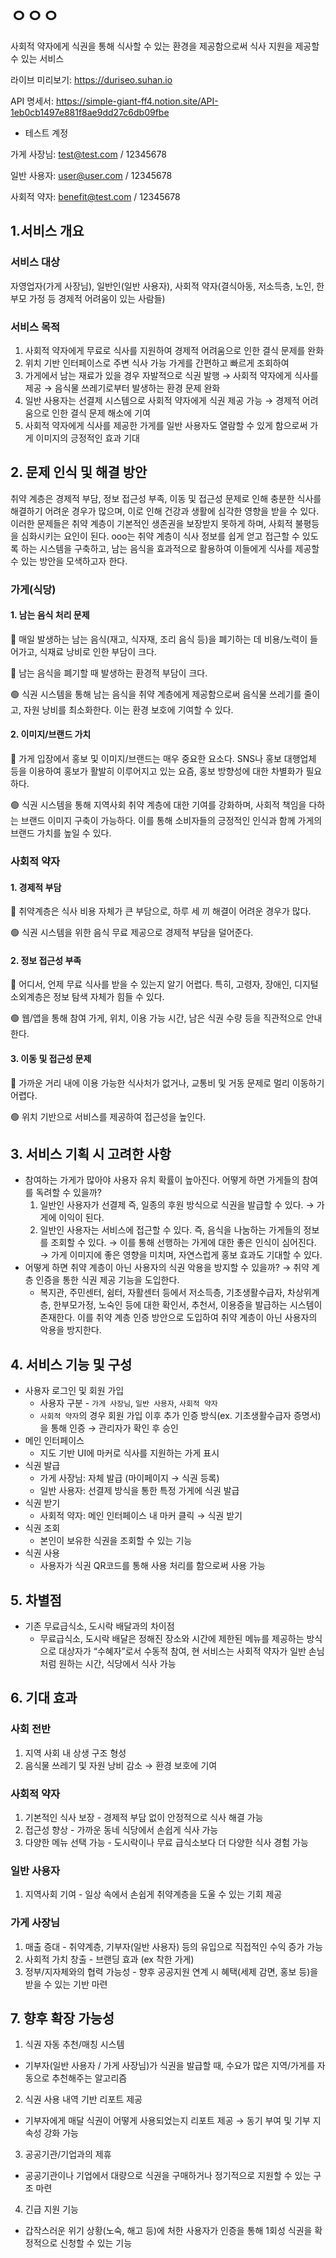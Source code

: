 # ㅇㅇㅇ
사회적 약자에게 식권을 통해 식사할 수 있는 환경을 제공함으로써 식사 지원을 제공할 수 있는 서비스

라이브 미리보기: https://duriseo.suhan.io


API 명세서: https://simple-giant-ff4.notion.site/API-1eb0cb1497e881f8ae9dd27c6db09fbe

* 테스트 계정


가게 사장님: test@test.com / 12345678


일반 사용자: user@user.com / 12345678


사회적 약자: benefit@test.com / 12345678

## 1.서비스 개요

### 서비스 대상
자영업자(가게 사장님), 일반인(일반 사용자), 사회적 약자(결식아동, 저소득층, 노인, 한부모 가정 등 경제적 어려움이 있는 사람들)

### 서비스 목적
1. 사회적 약자에게 무료로 식사를 지원하여 경제적 어려움으로 인한 결식 문제를 완화
2. 위치 기반 인터페이스로 주변 식사 가능 가게를 간편하고 빠르게 조회하여 
3. 가게에서 남는 재료가 있을 경우 자발적으로 식권 발행 → 사회적 약자에게 식사를 제공 → 음식물 쓰레기로부터 발생하는 환경 문제 완화
4. 일반 사용자는 선결제 시스템으로 사회적 약자에게 식권 제공 가능 → 경제적 어려움으로 인한 결식 문제 해소에 기여
5. 사회적 약자에게 식사를 제공한 가게를 일반 사용자도 열람할 수 있게 함으로써 가게 이미지의 긍정적인 효과 기대

## 2. 문제 인식 및 해결 방안
취약 계층은 경제적 부담, 정보 접근성 부족, 이동 및 접근성 문제로 인해 충분한 식사를 해결하기 어려운 경우가 많으며, 이로 인해 건강과 생활에 심각한 영향을 받을 수 있다.
이러한 문제들은 취약 계층이 기본적인 생존권을 보장받지 못하게 하며, 사회적 불평등을 심화시키는 요인이 된다. 
ooo는 취약 계층이 식사 정보를 쉽게 얻고 접근할 수 있도록 하는 시스템을 구축하고, 남는 음식을 효과적으로 활용하여 이들에게 식사를 제공할 수 있는 방안을 모색하고자 한다.

### 가게(식당)
#### 1. 남는 음식 처리 문제
🔴 매일 발생하는 남는 음식(재고, 식자재, 조리 음식 등)을 폐기하는 데 비용/노력이 들어가고, 식재료 낭비로 인한 부담이 크다.


🔴 남는 음식을 폐기할 때 발생하는 환경적 부담이 크다.


🟢 식권 시스템을 통해 남는 음식을 취약 계층에게 제공함으로써 음식물 쓰레기를 줄이고, 자원 낭비를 최소화한다. 이는 환경 보호에 기여할 수 있다.

#### 2. 이미지/브랜드 가치
🔴 가게 입장에서 홍보 및 이미지/브랜드는 매우 중요한 요소다. SNS나 홍보 대행업체 등을 이용하여 홍보가 활발히 이루어지고 있는 요즘, 홍보 방향성에 대한 차별화가 필요하다.


🟢 식권 시스템을 통해 지역사회 취약 계층에 대한 기여를 강화하며, 사회적 책임을 다하는 브랜드 이미지 구축이 가능하다. 이를 통해 소비자들의 긍정적인 인식과 함께 가게의 브랜드 가치를 높일 수 있다.

### 사회적 약자
#### 1. 경제적 부담
🔴 취약계층은 식사 비용 자체가 큰 부담으로, 하루 세 끼 해결이 어려운 경우가 많다.


🟢 식권 시스템을 위한 음식 무료 제공으로 경제적 부담을 덜어준다.
    
#### 2. 정보 접근성 부족
🔴 어디서, 언제 무료 식사를 받을 수 있는지 알기 어렵다. 특히, 고령자, 장애인, 디지털 소외계층은 정보 탐색 자체가 힘들 수 있다.


🟢 웹/앱을 통해 참여 가게, 위치, 이용 가능 시간, 남은 식권 수량 등을 직관적으로 안내한다.
    
#### 3. 이동 및 접근성 문제
🔴 가까운 거리 내에 이용 가능한 식사처가 없거나, 교통비 및 거동 문제로 멀리 이동하기 어렵다. 


🟢 위치 기반으로 서비스를 제공하여 접근성을 높인다.

## 3. 서비스 기획 시 고려한 사항
* 참여하는 가게가 많아야 사용자 유치 확률이 높아진다. 어떻게 하면 가게들의 참여를 독려할 수 있을까?
    1. 일반인 사용자가 선결제 즉, 일종의 후원 방식으로 식권을 발급할 수 있다. → 가게에 이익이 된다.
    2. 일반인 사용자는 서비스에 접근할 수 있다. 즉, 음식을 나눔하는 가게들의 정보를 조회할 수 있다. → 이를 통해 선행하는 가게에 대한 좋은 인식이 심어진다. → 가게 이미지에 좋은 영향을 미치며, 자연스럽게 홍보 효과도 기대할 수 있다.
* 어떻게 하면 취약 계층이 아닌 사용자의 식권 악용을 방지할 수 있을까? → 취약 계층 인증을 통한 식권 제공 기능을 도입한다.
    - 복지관, 주민센터, 쉼터, 자활센터 등에서 저소득층, 기초생활수급자, 차상위계층, 한부모가정, 노숙인 등에 대한 확인서, 추천서, 이용증을 발급하는 시스템이 존재한다. 이를 취약 계층 인증 방안으로 도입하여 취약 계층이 아닌 사용자의 악용을 방지한다.

## 4. 서비스 기능 및 구성
* 사용자 로그인 및 회원 가입
    * 사용자 구분 - `가게 사장님`, `일반 사용자`, `사회적 약자`
    * `사회적 약자`의 경우 회원 가입 이후 추가 인증 방식(ex. 기초생활수급자 증명서)을 통해 인증 → 관리자가 확인 후 승인
* 메인 인터페이스
    * 지도 기반 UI에 마커로 식사를 지원하는 가게 표시
* 식권 발급
    * 가게 사장님: 자체 발급 (마이페이지 → 식권 등록)
    * 일반 사용자: 선결제 방식을 통한 특정 가게에 식권 발급
* 식권 받기
    * 사회적 약자: 메인 인터페이스 내 마커 클릭 → 식권 받기
* 식권 조회
    * 본인이 보유한 식권을 조회할 수 있는 기능
* 식권 사용
    * 사용자가 식권 QR코드를 통해 사용 처리를 함으로써 사용 가능

## 5. 차별점
* 기존 무료급식소, 도시락 배달과의 차이점
    - 무료급식소, 도시락 배달은 정해진 장소와 시간에 제한된 메뉴를 제공하는 방식으로 대상자가 “수혜자”로서 수동적 참여, 현 서비스는 사회적 약자가 일반 손님처럼 원하는 시간, 식당에서 식사 가능

## 6. 기대 효과
### 사회 전반
1. 지역 사회 내 상생 구조 형성
2. 음식물 쓰레기 및 자원 낭비 감소 → 환경 보호에 기여
### 사회적 약자
1. 기본적인 식사 보장 - 경제적 부담 없이 안정적으로 식사 해결 가능
2. 접근성 향상 - 가까운 동네 식당에서 손쉽게 식사 가능
3. 다양한 메뉴 선택 가능 - 도시락이나 무료 급식소보다 더 다양한 식사 경험 가능
### 일반 사용자
1. 지역사회 기여 - 일상 속에서 손쉽게 취약계층을 도울 수 있는 기회 제공
### 가게 사장님
1. 매출 증대 - 취약계층, 기부자(일반 사용자) 등의 유입으로 직접적인 수익 증가 가능
2. 사회적 가치 창출 - 브랜딩 효과 (ex 착한 가게)
3. 정부/지자체와의 협력 가능성 - 향후 공공지원 연계 시 혜택(세제 감면, 홍보 등)을 받을 수 있는 기반 마련

## 7. 향후 확장 가능성
1. 식권 자동 추천/매칭 시스템
* 기부자(일반 사용자 / 가게 사장님)가 식권을 발급할 때, 수요가 많은 지역/가게를 자동으로 추천해주는 알고리즘
2. 식권 사용 내역 기반 리포트 제공
* 기부자에게 매달 식권이 어떻게 사용되었는지 리포트 제공 → 동기 부여 및 기부 지속성 강화 가능
3. 공공기관/기업과의 제휴
* 공공기관이나 기업에서 대량으로 식권을 구매하거나 정기적으로 지원할 수 있는 구조 마련
4. 긴급 지원 기능
* 갑작스러운 위기 상황(노숙, 해고 등)에 처한 사용자가 인증을 통해 1회성 식권을 확정적으로 신청할 수 있는 기능
